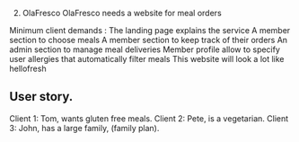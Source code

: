 2. OlaFresco
OlaFresco needs a website for meal orders

Minimum client demands :
The landing page explains the service
A member section to choose meals
A member section to keep track of their orders
An admin section to manage meal deliveries
Member profile allow to specify user allergies that automatically filter meals
This website will look a lot like hellofresh

User story.
-----------

Client 1: Tom, wants gluten free meals.
Client 2: Pete, is a vegetarian.
Client 3: John, has a large family, (family plan).
